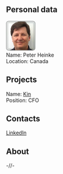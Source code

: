 ## Personal data
![ photo](photo/peter_heinke.jpg)  
Name: Peter Heinke  
Location: Canada
## Projects 
Name: [Kin](../projects/kin.md)  
Position: CFO 
## Contacts
[LinkedIn](https://www.linkedin.com/in/peter-heinke-08664435/?ppe=1)  
## About
-//-
